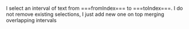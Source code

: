 I select an interval of text from ===fromIndex=== to ===toIndex===.
I do not remove existing selections, I just add new one on top merging overlapping intervals
